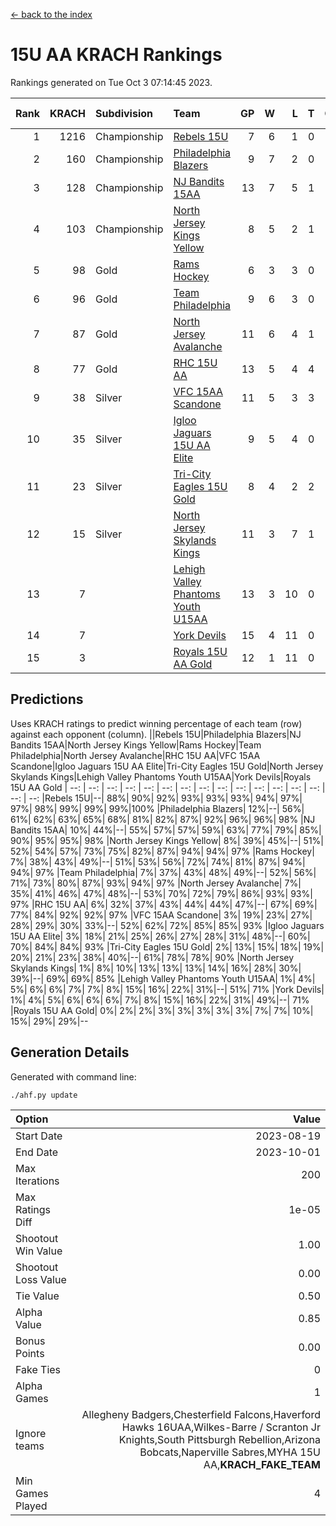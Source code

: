 [<- back to the index](readme.md)
# 15U AA KRACH Rankings
Rankings generated on Tue Oct  3 07:14:45 2023.

Rank|KRACH|Subdivision|Team|GP|W|L|T|OTW|OTL|SoS|Exp Wins|Win Diff
---:|---:|:---|:---|---:|---:|---:|---:|---:|---:|---:|---:|---:
1|1216|Championship|[Rebels 15U](https://gamesheetstats.com/seasons/3659/teams/140654/schedule)|7|6|1|0|0|1|1017|6.8|-0.0
2|160|Championship|[Philadelphia Blazers](https://gamesheetstats.com/seasons/3659/teams/140652/schedule)|9|7|2|0|3|0|51|7.9|0.0
3|128|Championship|[NJ Bandits 15AA](https://gamesheetstats.com/seasons/3659/teams/140648/schedule)|13|7|5|1|0|1|234|8.4|0.0
4|103|Championship|[North Jersey Kings Yellow](https://gamesheetstats.com/seasons/3659/teams/140650/schedule)|8|5|2|1|0|0|54|6.4|0.0
5|98|Gold|[Rams Hockey](https://gamesheetstats.com/seasons/3659/teams/140653/schedule)|6|3|3|0|1|2|1173|3.9|0.0
6|96|Gold|[Team Philadelphia](https://gamesheetstats.com/seasons/3659/teams/140657/schedule)|9|6|3|0|0|0|160|6.9|0.0
7|87|Gold|[North Jersey Avalanche](https://gamesheetstats.com/seasons/3659/teams/140649/schedule)|11|6|4|1|1|0|74|7.4|0.0
8|77|Gold|[RHC 15U AA](https://gamesheetstats.com/seasons/3659/teams/140655/schedule)|13|5|4|4|0|0|80|7.9|0.0
9|38|Silver|[VFC 15AA Scandone](https://gamesheetstats.com/seasons/3659/teams/140659/schedule)|11|5|3|3|0|1|680|7.4|0.0
10|35|Silver|[Igloo Jaguars 15U AA Elite](https://gamesheetstats.com/seasons/3659/teams/140645/schedule)|9|5|4|0|0|0|56|5.9|0.0
11|23|Silver|[Tri-City Eagles 15U Gold](https://gamesheetstats.com/seasons/3659/teams/140658/schedule)|8|4|2|2|0|0|17|5.9|0.0
12|15|Silver|[North Jersey Skylands Kings](https://gamesheetstats.com/seasons/3659/teams/140651/schedule)|11|3|7|1|0|0|150|4.4|0.0
13|7||[Lehigh Valley Phantoms Youth U15AA](https://gamesheetstats.com/seasons/3659/teams/140646/schedule)|13|3|10|0|0|0|47|3.9|0.0
14|7||[York Devils](https://gamesheetstats.com/seasons/3659/teams/140660/schedule)|15|4|11|0|0|2|115|4.9|0.0
15|3||[Royals 15U AA Gold](https://gamesheetstats.com/seasons/3659/teams/140656/schedule)|12|1|11|0|1|0|41|1.9|0.0

## Predictions
Uses KRACH ratings to predict winning percentage of each team (row) against each opponent (column).
||Rebels 15U|Philadelphia Blazers|NJ Bandits 15AA|North Jersey Kings Yellow|Rams Hockey|Team Philadelphia|North Jersey Avalanche|RHC 15U AA|VFC 15AA Scandone|Igloo Jaguars 15U AA Elite|Tri-City Eagles 15U Gold|North Jersey Skylands Kings|Lehigh Valley Phantoms Youth U15AA|York Devils|Royals 15U AA Gold
| --: | --: | --: | --: | --: | --: | --: | --: | --: | --: | --: | --: | --: | --: | --: | --: 
|Rebels 15U|--| 88%| 90%| 92%| 93%| 93%| 93%| 94%| 97%| 97%| 98%| 99%| 99%| 99%|100%
|Philadelphia Blazers| 12%|--| 56%| 61%| 62%| 63%| 65%| 68%| 81%| 82%| 87%| 92%| 96%| 96%| 98%
|NJ Bandits 15AA| 10%| 44%|--| 55%| 57%| 57%| 59%| 63%| 77%| 79%| 85%| 90%| 95%| 95%| 98%
|North Jersey Kings Yellow|  8%| 39%| 45%|--| 51%| 52%| 54%| 57%| 73%| 75%| 82%| 87%| 94%| 94%| 97%
|Rams Hockey|  7%| 38%| 43%| 49%|--| 51%| 53%| 56%| 72%| 74%| 81%| 87%| 94%| 94%| 97%
|Team Philadelphia|  7%| 37%| 43%| 48%| 49%|--| 52%| 56%| 71%| 73%| 80%| 87%| 93%| 94%| 97%
|North Jersey Avalanche|  7%| 35%| 41%| 46%| 47%| 48%|--| 53%| 70%| 72%| 79%| 86%| 93%| 93%| 97%
|RHC 15U AA|  6%| 32%| 37%| 43%| 44%| 44%| 47%|--| 67%| 69%| 77%| 84%| 92%| 92%| 97%
|VFC 15AA Scandone|  3%| 19%| 23%| 27%| 28%| 29%| 30%| 33%|--| 52%| 62%| 72%| 85%| 85%| 93%
|Igloo Jaguars 15U AA Elite|  3%| 18%| 21%| 25%| 26%| 27%| 28%| 31%| 48%|--| 60%| 70%| 84%| 84%| 93%
|Tri-City Eagles 15U Gold|  2%| 13%| 15%| 18%| 19%| 20%| 21%| 23%| 38%| 40%|--| 61%| 78%| 78%| 90%
|North Jersey Skylands Kings|  1%|  8%| 10%| 13%| 13%| 13%| 14%| 16%| 28%| 30%| 39%|--| 69%| 69%| 85%
|Lehigh Valley Phantoms Youth U15AA|  1%|  4%|  5%|  6%|  6%|  7%|  7%|  8%| 15%| 16%| 22%| 31%|--| 51%| 71%
|York Devils|  1%|  4%|  5%|  6%|  6%|  6%|  7%|  8%| 15%| 16%| 22%| 31%| 49%|--| 71%
|Royals 15U AA Gold|  0%|  2%|  2%|  3%|  3%|  3%|  3%|  3%|  7%|  7%| 10%| 15%| 29%| 29%|--

## Generation Details

Generated with command line:
```
./ahf.py update
```

| Option | Value |
| :----- | ----: |
| Start Date | 2023-08-19 |
| End Date | 2023-10-01 |
| Max Iterations | 200 |
| Max Ratings Diff | 1e-05 |
| Shootout Win Value | 1.00 |
| Shootout Loss Value | 0.00 |
| Tie Value | 0.50 |
| Alpha Value | 0.85 |
| Bonus Points | 0.00 |
| Fake Ties | 0 |
| Alpha Games | 1 |
| Ignore teams | Allegheny Badgers,Chesterfield Falcons,Haverford Hawks 16UAA,Wilkes-Barre / Scranton Jr Knights,South Pittsburgh Rebellion,Arizona Bobcats,Naperville Sabres,MYHA 15U AA,__KRACH_FAKE_TEAM__ |
| Min Games Played | 4 |

